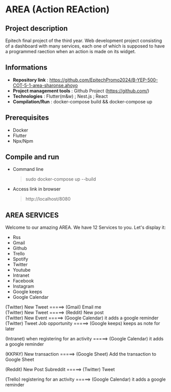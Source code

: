 # AREA (Action REAction)

## Project description
Epitech final project of the third year. Web development project consisting of a dashboard with many services, each one of which is supposed to have a programmed raection when an action is made on its widget.

## Informations

- **Repository link** : https://github.com/EpitechPromo2024/B-YEP-500-COT-5-1-area-sharonse.ahoyo
- **Project management tools** : Github Project (https://github.com/)
- **Technologies** : Flutter(m&w) ; Nest.js ; React
- **Compilation/Run** : docker-compose build && docker-compose up

## Prerequisites
- Docker
- Flutter
- Npx/Npm

## Compile and run
- Command line
  > sudo docker-compose up --build
- Access link in browser
  > http://localhost/8080

## AREA SERVICES

Welcome to our amazing AREA. We have 12 Services to you. Let's display it:
- Rss
- Gmail
- Github
- Trello
- Spotify
- Twitter
- Youtube
- Intranet
- Facebook
- Instagram
- Google keeps
- Google Calendar

(Twitter) New Tweet =====> (Gmail) Email me                                                    
(Twitter) New Tweet =====> (Reddit) New post                           
(Twitter) New Event =====> (Google Calendar) it adds a google reminder
(Twitter) Tweet Job opportunity =====> (Google keeps) keeps as note for later                                                       




(Intranet) when registering for an activity =====> (Google Calendar) it adds a google reminder




(KKPAY) New transaction =====> (Google Sheet) Add the transaction to Google Sheet




(Reddit) New Post Subreddit =====> (Twitter) Tweet                          




(Trello) registering for an activity =====> (Google Calendar) it adds a google reminder            